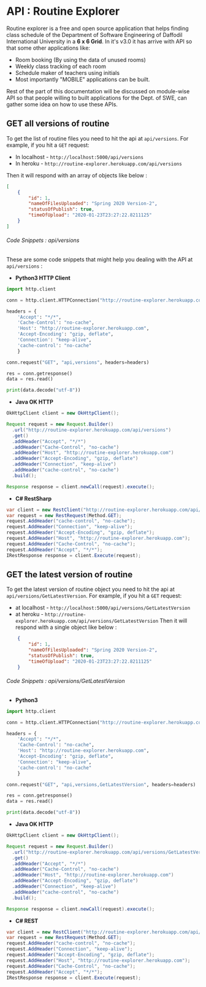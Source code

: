 # API : Routine Explorer

Routine explorer is a free and open source application that helps finding
class schedule of the Department of Software Engineering of Daffodil International
University in a **6 x 6 Grid**.  In it's v3.0 it has arrive with API so that some other
applications like:

- Room booking (By using the data of unused rooms)
- Weekly class tracking of each room
- Schedule maker of teachers using initials
- Most importantly "MOBILE" applications can be built.

Rest of the part of this documentation will be discussed on module-wise API so that
people willing to built applications for the Dept. of SWE, can gather some idea on how to use these APIs.

## GET all versions of routine

To get the list of routine files you need to hit the api at ```api/versions```. For example, if you hit a 
```GET``` request:
- In localhost - ```http://localhost:5000/api/versions```
- In heroku - ```http://routine-explorer.herokuapp.com/api/versions```

Then it will respond with an array of objects like below :
```json
[
    {
        "id": 1,
        "nameOfFilesUploaded": "Spring 2020 Version-2",
        "statusOfPublish": true,
        "timeOfUpload": "2020-01-23T23:27:22.8211125"
    }
]
```
###### Code Snippets : api/versions
These are some code snippets that might help you dealing with the API at
```api/versions``` :
- **Python3 HTTP Client**
```python
import http.client

conn = http.client.HTTPConnection("http://routine-explorer.herokuapp.com")

headers = {
    'Accept': "*/*",
    'Cache-Control': "no-cache",
    'Host': "http://routine-explorer.herokuapp.com",
    'Accept-Encoding': "gzip, deflate",
    'Connection': "keep-alive",
    'cache-control': "no-cache"
    }

conn.request("GET", "api,versions", headers=headers)

res = conn.getresponse()
data = res.read()

print(data.decode("utf-8"))
```
- **Java OK HTTP**
```java
OkHttpClient client = new OkHttpClient();

Request request = new Request.Builder()
  .url("http://routine-explorer.herokuapp.com/api/versions")
  .get()
  .addHeader("Accept", "*/*")
  .addHeader("Cache-Control", "no-cache")
  .addHeader("Host", "http://routine-explorer.herokuapp.com")
  .addHeader("Accept-Encoding", "gzip, deflate")
  .addHeader("Connection", "keep-alive")
  .addHeader("cache-control", "no-cache")
  .build();

Response response = client.newCall(request).execute();
```
- **C# RestSharp**
```c#
var client = new RestClient("http://routine-explorer.herokuapp.com/api/versions");
var request = new RestRequest(Method.GET);
request.AddHeader("cache-control", "no-cache");
request.AddHeader("Connection", "keep-alive");
request.AddHeader("Accept-Encoding", "gzip, deflate");
request.AddHeader("Host", "http://routine-explorer.herokuapp.com");
request.AddHeader("Cache-Control", "no-cache");
request.AddHeader("Accept", "*/*");
IRestResponse response = client.Execute(request);
```

## GET the latest version of routine

To get the latest version of routine object you need to hit the api at ```api/versions/GetLatestVersion```. For example, if you hit a 
```GET``` request:
- at localhost - ```http://localhost:5000/api/versions/GetLatestVersion```
- at heroku - ```http://routine-explorer.herokuapp.com/api/versions/GetLatestVersion```
Then it will respond with a single object like below :
```json
    {
        "id": 1,
        "nameOfFilesUploaded": "Spring 2020 Version-2",
        "statusOfPublish": true,
        "timeOfUpload": "2020-01-23T23:27:22.8211125"
    }
```
###### Code Snippets : api/versions/GetLatestVersion
- **Python3**
```python
import http.client

conn = http.client.HTTPConnection("http://routine-explorer.herokuapp.com")

headers = {
    'Accept': "*/*",
    'Cache-Control': "no-cache",
    'Host': "http://routine-explorer.herokuapp.com",
    'Accept-Encoding': "gzip, deflate",
    'Connection': "keep-alive",
    'cache-control': "no-cache"
    }

conn.request("GET", "api,versions,GetLatestVersion", headers=headers)

res = conn.getresponse()
data = res.read()

print(data.decode("utf-8"))
```
- **Java OK HTTP**
```java
OkHttpClient client = new OkHttpClient();

Request request = new Request.Builder()
  .url("http://routine-explorer.herokuapp.com/api/versions/GetLatestVersion")
  .get()
  .addHeader("Accept", "*/*")
  .addHeader("Cache-Control", "no-cache")
  .addHeader("Host", "http://routine-explorer.herokuapp.com")
  .addHeader("Accept-Encoding", "gzip, deflate")
  .addHeader("Connection", "keep-alive")
  .addHeader("cache-control", "no-cache")
  .build();

Response response = client.newCall(request).execute();
```


- **C# REST**
```c#
var client = new RestClient("http://routine-explorer.herokuapp.com/api/versions/GetLatestVersion");
var request = new RestRequest(Method.GET);
request.AddHeader("cache-control", "no-cache");
request.AddHeader("Connection", "keep-alive");
request.AddHeader("Accept-Encoding", "gzip, deflate");
request.AddHeader("Host", "http://routine-explorer.herokuapp.com");
request.AddHeader("Cache-Control", "no-cache");
request.AddHeader("Accept", "*/*");
IRestResponse response = client.Execute(request);
```